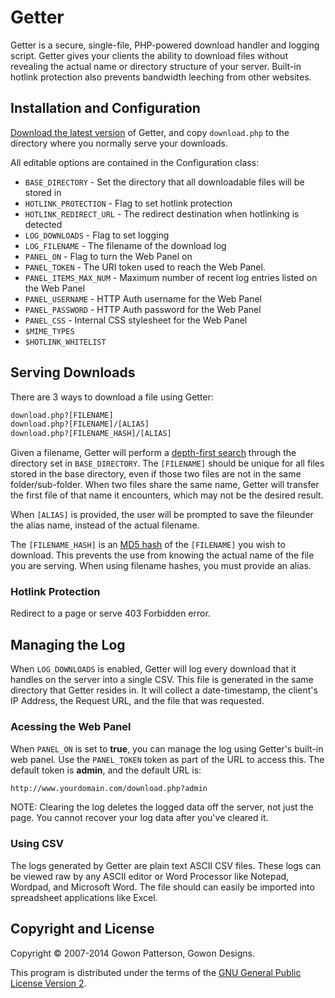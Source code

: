 # Getter

Getter is a secure, single-file, PHP-powered download handler and logging script. Getter gives your clients the ability to download files without revealing the actual name or directory structure of your server. Built-in hotlink protection also prevents bandwidth leeching from other websites.

## Installation and Configuration

[Download the latest version][a1] of Getter, and copy `download.php` to the directory where you normally serve your downloads.

All editable options are contained in the Configuration class:

 - `BASE_DIRECTORY` - Set the directory that all downloadable files will be stored in
 - `HOTLINK_PROTECTION` - Flag to set hotlink protection
 - `HOTLINK_REDIRECT_URL` - The redirect destination when hotlinking is detected
 - `LOG_DOWNLOADS` - Flag to set logging
 - `LOG_FILENAME` - The filename of the download log
 - `PANEL_ON` - Flag to turn the Web Panel on
 - `PANEL_TOKEN` - The URI token used to reach the Web Panel.
 - `PANEL_ITEMS_MAX_NUM` - Maximum number of recent log entries listed on the Web Panel
 - `PANEL_USERNAME` - HTTP Auth username for the Web Panel
 - `PANEL_PASSWORD` - HTTP Auth password for the Web Panel
 - `PANEL_CSS` - Internal CSS stylesheet for the Web Panel
 - `$MIME_TYPES`
 - `$HOTLINK_WHITELIST`

## Serving Downloads
There are 3 ways to download a file using Getter:

```html
download.php?[FILENAME]
download.php?[FILENAME]/[ALIAS]
download.php?[FILENAME_HASH]/[ALIAS]
```
Given a filename, Getter will perform a [depth-first search][b1] through the directory set in `BASE_DIRECTORY`. The `[FILENAME]` should be unique for all files stored in the base directory, even if those two files are not in the same folder/sub-folder. When two files share the same name, Getter will transfer the first file of that name it encounters, which may not be the desired result.

When `[ALIAS]` is provided, the user will be prompted to save the fileunder the alias name, instead of the actual filename.

The `[FILENAME_HASH]` is an [MD5 hash][b2] of the `[FILENAME]` you wish to download. This prevents the use from knowing the actual name of the file you are serving. When using filename hashes, you must provide an alias.

### Hotlink Protection
Redirect to a page or serve 403 Forbidden error.

## Managing the Log
When `LOG_DOWNLOADS` is enabled, Getter will log every download that it handles on the server into a single CSV. This file is generated in the same directory that Getter resides in. It will collect a date-timestamp, the client's IP Address, the Request URL, and the file that was requested.

### Acessing the Web Panel
When `PANEL_ON` is set to __true__, you can manage the log using Getter's built-in web panel. Use the `PANEL_TOKEN` token as part of the URL to access this. The default token is __admin__, and the default URL is:

```html
http://www.yourdomain.com/download.php?admin
```

NOTE: Clearing the log deletes the logged data off the server, not just the page. You cannot recover your log data after you've cleared it.

### Using CSV
The logs generated by Getter are plain text ASCII CSV files. These logs can be viewed raw by any ASCII editor or Word Processor like Notepad, Wordpad, and Microsoft Word. The file should can easily be imported into spreadsheet applications like Excel.

## Copyright and License

Copyright &copy; 2007-2014 Gowon Patterson, Gowon Designs.

This program is distributed under the terms of the [GNU General Public License Version 2][license].

[a1]: https://github.com/gowondesigns/getter/zipball/master
[b1]: http://en.wikipedia.org/wiki/Depth-first_search
[b2]: http://en.wikipedia.org/wiki/MD5
[license]: http://www.gnu.org/licenses/gpl-2.0.html
